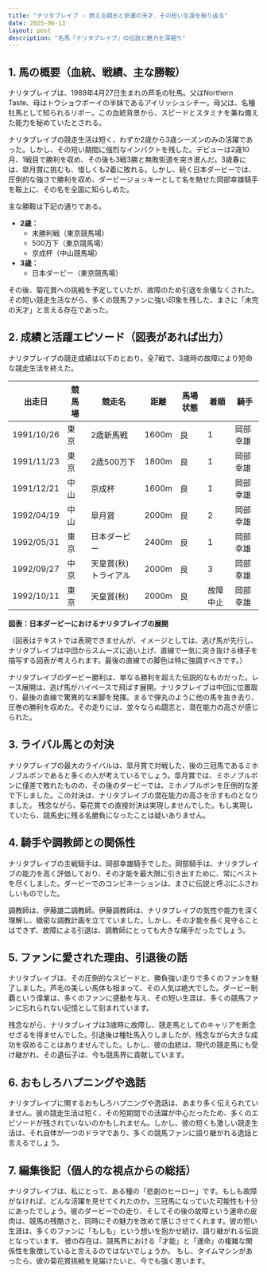 ```yaml
---
title: "ナリタブレイブ - 燃える闘志と悲運の天才、その短い生涯を振り返る"
date: 2025-06-13
layout: post
description: "名馬『ナリタブレイブ』の伝説と魅力を深堀り"
---
```


## 1. 馬の概要（血統、戦績、主な勝鞍）

ナリタブレイブは、1989年4月27日生まれの芦毛の牡馬。父はNorthern Taste、母はトウショウボーイの半妹であるアイリッシュシチー。母父は、名種牡馬として知られるリボー。この血統背景から、スピードとスタミナを兼ね備えた能力を秘めていたとされる。  

ナリタブレイブの競走生活は短く、わずか2歳から3歳シーズンのみの活躍であった。しかし、その短い期間に強烈なインパクトを残した。デビューは2歳10月、1戦目で勝利を収め、その後も3戦3勝と無敗街道を突き進んだ。3歳春には、皐月賞に挑むも、惜しくも2着に敗れる。しかし、続く日本ダービーでは、圧倒的な強さで勝利を収め、ダービージョッキーとして名を馳せた岡部幸雄騎手を鞍上に、その名を全国に知らしめた。

主な勝鞍は下記の通りである。

* **2歳：**
    * 未勝利戦（東京競馬場）
    * 500万下（東京競馬場）
    * 京成杯（中山競馬場）
* **3歳：**
    * 日本ダービー（東京競馬場）

その後、菊花賞への挑戦を予定していたが、故障のため引退を余儀なくされた。その短い競走生活ながら、多くの競馬ファンに強い印象を残した、まさに「未完の天才」と言える存在であった。


## 2. 成績と活躍エピソード（図表があれば出力）

ナリタブレイブの競走成績は以下のとおり。全7戦で、3歳時の故障により短命な競走生活を終えた。

| 出走日     | 競馬場 | 競走名        | 距離 | 馬場状態 | 着順 | 騎手     |
|------------|--------|----------------|------|----------|-----|----------|
| 1991/10/26 | 東京     | 2歳新馬戦      | 1600m | 良       | 1   | 岡部幸雄 |
| 1991/11/23 | 東京     | 2歳500万下     | 1800m | 良       | 1   | 岡部幸雄 |
| 1991/12/21 | 中山     | 京成杯         | 1600m | 良       | 1   | 岡部幸雄 |
| 1992/04/19 | 中山     | 皐月賞         | 2000m | 良       | 2   | 岡部幸雄 |
| 1992/05/31 | 東京     | 日本ダービー     | 2400m | 良       | 1   | 岡部幸雄 |
| 1992/09/27 | 中京     | 天皇賞(秋)トライアル | 2000m | 良       | 3   | 岡部幸雄 |
| 1992/10/11 | 東京     | 天皇賞(秋)      | 2000m | 良       | 故障中止 | 岡部幸雄 |


**図表：日本ダービーにおけるナリタブレイブの展開**

（図表はテキストでは表現できませんが、イメージとしては、逃げ馬が先行し、ナリタブレイブは中団からスムーズに追い上げ、直線で一気に突き抜ける様子を描写する図表が考えられます。最後の直線での脚色は特に強調すべきです。）

ナリタブレイブのダービー勝利は、単なる勝利を超えた伝説的なものだった。レース展開は、逃げ馬がハイペースで飛ばす展開。ナリタブレイブは中団に位置取り、最後の直線で驚異的な末脚を発揮。まるで弾丸のように他の馬を抜き去り、圧巻の勝利を収めた。その走りには、並々ならぬ闘志と、潜在能力の高さが感じられた。


## 3. ライバル馬との対決

ナリタブレイブの最大のライバルは、皐月賞で対戦した、後の三冠馬であるミホノブルボンであると多くの人が考えているでしょう。皐月賞では、ミホノブルボンに僅差で敗れたものの、その後のダービーでは、ミホノブルボンを圧倒的な差で下しました。この対決は、ナリタブレイブの潜在能力の高さを示すものとなりました。  残念ながら、菊花賞での直接対決は実現しませんでした。もし実現していたら、競馬史に残る名勝負になったことは疑いありません。


## 4. 騎手や調教師との関係性

ナリタブレイブの主戦騎手は、岡部幸雄騎手でした。岡部騎手は、ナリタブレイブの能力を高く評価しており、その才能を最大限に引き出すために、常にベストを尽くしました。ダービーでのコンビネーションは、まさに伝説と呼ぶにふさわしいものでした。

調教師は、伊藤雄二調教師。伊藤調教師は、ナリタブレイブの気性や能力を深く理解し、緻密な調教計画を立てていました。しかし、その才能を長く見守ることはできず、故障による引退は、調教師にとっても大きな痛手だったでしょう。


## 5. ファンに愛された理由、引退後の話

ナリタブレイブは、その圧倒的なスピードと、勝負強い走りで多くのファンを魅了しました。芦毛の美しい馬体も相まって、その人気は絶大でした。ダービー制覇という偉業は、多くのファンに感動を与え、その短い生涯は、多くの競馬ファンに忘れられない記憶として刻まれています。

残念ながら、ナリタブレイブは3歳時に故障し、競走馬としてのキャリアを断念せざるを得ませんでした。引退後は種牡馬入りしましたが、残念ながら大きな成功を収めることはありませんでした。しかし、彼の血統は、現代の競走馬にも受け継がれ、その遺伝子は、今も競馬界に貢献しています。


## 6. おもしろハプニングや逸話

ナリタブレイブに関するおもしろハプニングや逸話は、あまり多く伝えられていません。彼の競走生活は短く、その短期間での活躍が中心だったため、多くのエピソードが残されていないのかもしれません。しかし、彼の短くも激しい競走生活は、それ自体が一つのドラマであり、多くの競馬ファンに語り継がれる逸話と言えるでしょう。


## 7. 編集後記（個人的な視点からの総括）

ナリタブレイブは、私にとって、ある種の「悲劇のヒーロー」です。もしも故障がなければ、どんな活躍を見せてくれたのか。三冠馬になっていた可能性も十分にあったでしょう。彼のダービーでの走り、そしてその後の故障という運命の皮肉は、競馬の残酷さと、同時にその魅力を改めて感じさせてくれます。彼の短い生涯は、多くのファンに「もしも」という想いを抱かせ続け、語り継がれる伝説となっています。  彼の存在は、競馬界における「才能」と「運命」の複雑な関係性を象徴していると言えるのではないでしょうか。  もし、タイムマシンがあったら、彼の菊花賞挑戦を見届けたいと、今でも強く思います。
